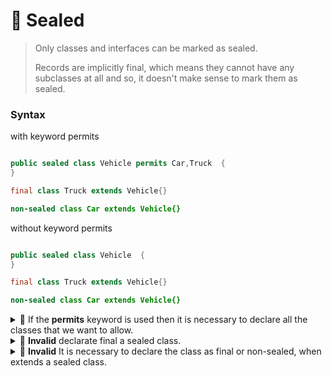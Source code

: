 # 📗 Sealed

> Only classes and interfaces can be marked as sealed.
>
> Records are implicitly final, which means they cannot have any subclasses at all and so, it doesn't make sense to mark them as sealed.

### Syntax

with keyword permits

```java

public sealed class Vehicle permits Car,Truck  {
}

final class Truck extends Vehicle{}

non-sealed class Car extends Vehicle{}

```

without keyword permits

```java

public sealed class Vehicle  {
}

final class Truck extends Vehicle{}

non-sealed class Car extends Vehicle{}

```

<details>

<summary><span data-gb-custom-inline data-tag="emoji" data-code="1f6d1">🛑</span>  If the <strong>permits</strong> keyword is used then it is necessary to declare all the classes that we want to allow.</summary>

```java

public sealed class Vehicle permits Car{
}

//COmpilation Error because `Truck` 
//is not allowed in the sealed hierarchy
final class Truck extends Vehicle{}

non-sealed class Car extends Vehicle{}

```

</details>

<details>

<summary><span data-gb-custom-inline data-tag="emoji" data-code="1f6d1">🛑</span> <strong>Invalid</strong> declarate final a sealed class.</summary>

```java
final public sealed class Vehicle permits Car,Truck  {
}
```

</details>

<details>

<summary><span data-gb-custom-inline data-tag="emoji" data-code="1f6d1">🛑</span> <strong>Invalid</strong> It is necessary to declare the class as final or non-sealed, when extends a sealed class.</summary>

```java

public sealed class Vehicle permits Car  {
}

class Car extends Vehicle{}

```

</details>
